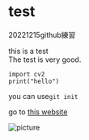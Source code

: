 # test
20221215github練習<br/>

this is a test<br/>
The test is very good.<br/>
```
import cv2
print("hello")
```
you can use``git init``

go to [this website](https://github.com/pricing)

![picture](https://miro.medium.com/max/1400/1*SSRjtoQ0H2X3SBPOiJ5rZw.webp)
